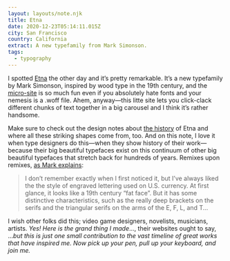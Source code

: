 ```yaml
---
layout: layouts/note.njk
title: Etna
date: 2020-12-23T05:14:11.015Z
city: San Francisco
country: California
extract: A new typefamily from Mark Simonson.
tags:
  - typography
---
```


I spotted [Etna](https://www.marksimonson.com/fonts/view/etna) the other day and it’s pretty remarkable. It’s a new typefamily by Mark Simonson, inspired by wood type in the 19th century, and the [micro-site](https://etna.marksimonson.com/) is so much fun even if you absolutely hate fonts and your nemesis is a .woff file. Ahem, anyway—this litte site lets you click-clack different chunks of text together in a big carousel and I think it’s rather handsome.

Make sure to check out the design notes about [the history](https://etna.marksimonson.com/history/) of Etna and where all these striking shapes come from, too. And on this note, I love it when type designers do this—when they show history of their work—because their big beautiful typefaces exist on this continuum of other big beautiful typefaces that stretch back for hundreds of years. Remixes upon remixes, [as Mark explains](https://etna.marksimonson.com/design/):

> I don’t remember exactly when I first noticed it, but I’ve always liked the the style of engraved lettering used on U.S. currency. At first glance, it looks like a 19th century “fat face”. But it has some distinctive characteristics, such as the really deep brackets on the serifs and the triangular serifs on the arms of the E, F, L, and T...

I wish other folks did this; video game designers, novelists, musicians, artists. _Yes! Here is the grand thing I made_..., their websites ought to say, ..._but this is just one small contribution to the vast timeline of great works that have inspired me. Now pick up your pen, pull up your keyboard, and join me._
